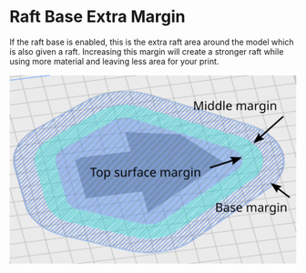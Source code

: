 Raft Base Extra Margin
====
If the raft base is enabled, this is the extra raft area around the model which is also given a raft. Increasing this margin will create a stronger raft while using more material and leaving less area for your print.

![Raft Margin](../images/raft_marging.svg)